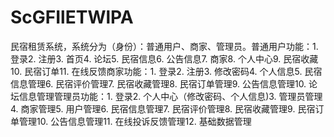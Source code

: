 # ScGFIlETWlPA
民宿租赁系统，系统分为（身份）：普通用户、商家、管理员。普通用户功能：1. 登录2. 注册3. 首页4. 论坛5. 民宿信息6. 公告信息7. 商家8. 个人中心9. 民宿收藏10. 民宿订单11. 在线反馈商家功能：1. 登录2. 注册3. 修改密码4. 个人信息5. 民宿信息管理6. 民宿评价管理7. 民宿收藏管理8. 民宿订单管理9. 公告信息管理10. 论坛信息管理管理员功能：1. 登录2. 个人中心（修改密码、个人信息)3. 管理员管理4. 商家管理5. 用户管理6. 民宿信息管理7. 民宿评价管理8. 民宿收藏管理9. 民宿订单管理10. 公告信息管理11. 在线投诉反馈管理12. 基础数据管理

